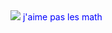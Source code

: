 <HTML>
<HEAD>
</HEAD>
<BODY>
<img src="i18920-pates-bolo.pmg">
<font color="blue"> j'aime pas les math
</BODY>
</HTML>
